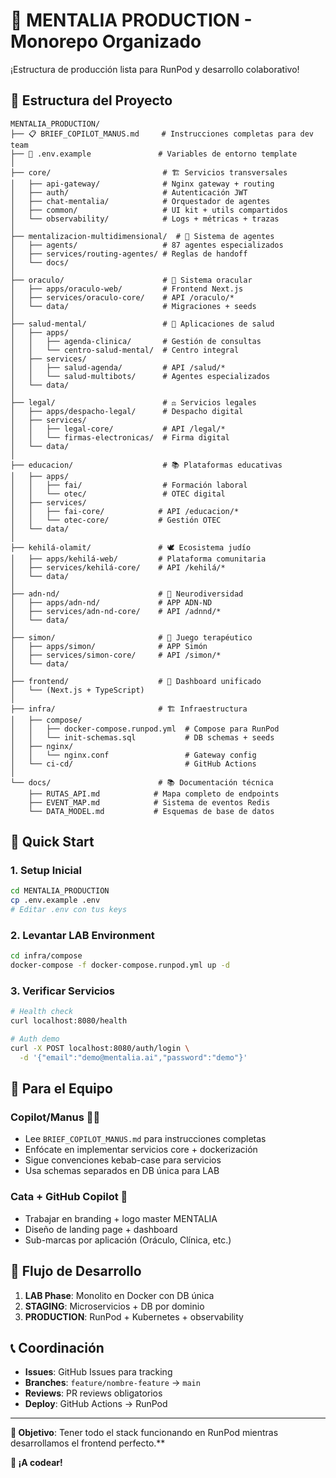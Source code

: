 # 🚀 MENTALIA PRODUCTION - Monorepo Organizado

¡Estructura de producción lista para RunPod y desarrollo colaborativo!

## 📁 Estructura del Proyecto

```
MENTALIA_PRODUCTION/
├── 📋 BRIEF_COPILOT_MANUS.md     # Instrucciones completas para dev team
├── 🔧 .env.example               # Variables de entorno template
│
├── core/                         # 🏗️ Servicios transversales
│   ├── api-gateway/              # Nginx gateway + routing
│   ├── auth/                     # Autenticación JWT
│   ├── chat-mentalia/            # Orquestador de agentes
│   ├── common/                   # UI kit + utils compartidos
│   └── observability/            # Logs + métricas + trazas
│
├── mentalizacion-multidimensional/  # 🧠 Sistema de agentes
│   ├── agents/                   # 87 agentes especializados
│   ├── services/routing-agentes/ # Reglas de handoff
│   └── docs/
│
├── oraculo/                      # 🔮 Sistema oracular
│   ├── apps/oraculo-web/         # Frontend Next.js
│   ├── services/oraculo-core/    # API /oraculo/*
│   └── data/                     # Migraciones + seeds
│
├── salud-mental/                 # 🏥 Aplicaciones de salud
│   ├── apps/
│   │   ├── agenda-clinica/       # Gestión de consultas
│   │   └── centro-salud-mental/  # Centro integral
│   ├── services/
│   │   ├── salud-agenda/         # API /salud/*
│   │   └── salud-multibots/      # Agentes especializados
│   └── data/
│
├── legal/                        # ⚖️ Servicios legales
│   ├── apps/despacho-legal/      # Despacho digital
│   ├── services/
│   │   ├── legal-core/           # API /legal/*
│   │   └── firmas-electronicas/  # Firma digital
│   └── data/
│
├── educacion/                    # 📚 Plataformas educativas
│   ├── apps/
│   │   ├── fai/                  # Formación laboral
│   │   └── otec/                 # OTEC digital
│   ├── services/
│   │   ├── fai-core/            # API /educacion/*
│   │   └── otec-core/           # Gestión OTEC
│   └── data/
│
├── kehilá-olamit/               # 🕊️ Ecosistema judío
│   ├── apps/kehilá-web/         # Plataforma comunitaria
│   ├── services/kehilá-core/    # API /kehilá/*
│   └── data/
│
├── adn-nd/                      # 🧬 Neurodiversidad
│   ├── apps/adn-nd/             # APP ADN-ND
│   ├── services/adn-nd-core/    # API /adnnd/*
│   └── data/
│
├── simon/                       # 👶 Juego terapéutico
│   ├── apps/simon/              # APP Simón
│   ├── services/simon-core/     # API /simon/*
│   └── data/
│
├── frontend/                    # 🎨 Dashboard unificado
│   └── (Next.js + TypeScript)
│
├── infra/                       # 🏗️ Infraestructura
│   ├── compose/
│   │   ├── docker-compose.runpod.yml  # Compose para RunPod
│   │   └── init-schemas.sql           # DB schemas + seeds
│   ├── nginx/
│   │   └── nginx.conf                 # Gateway config
│   └── ci-cd/                         # GitHub Actions
│
└── docs/                        # 📚 Documentación técnica
    ├── RUTAS_API.md            # Mapa completo de endpoints
    ├── EVENT_MAP.md            # Sistema de eventos Redis
    └── DATA_MODEL.md           # Esquemas de base de datos
```

## 🚀 Quick Start

### 1. **Setup Inicial**
```bash
cd MENTALIA_PRODUCTION
cp .env.example .env
# Editar .env con tus keys
```

### 2. **Levantar LAB Environment**
```bash
cd infra/compose
docker-compose -f docker-compose.runpod.yml up -d
```

### 3. **Verificar Servicios**
```bash
# Health check
curl localhost:8080/health

# Auth demo
curl -X POST localhost:8080/auth/login \
  -d '{"email":"demo@mentalia.ai","password":"demo"}'
```

## 🎯 Para el Equipo

### **Copilot/Manus** 👨‍💻
- Lee `BRIEF_COPILOT_MANUS.md` para instrucciones completas
- Enfócate en implementar servicios core + dockerización
- Sigue convenciones kebab-case para servicios
- Usa schemas separados en DB única para LAB

### **Cata + GitHub Copilot** 🎨
- Trabajar en branding + logo master MENTALIA
- Diseño de landing page + dashboard
- Sub-marcas por aplicación (Oráculo, Clínica, etc.)

## 🔄 Flujo de Desarrollo

1. **LAB Phase**: Monolito en Docker con DB única
2. **STAGING**: Microservicios + DB por dominio  
3. **PRODUCTION**: RunPod + Kubernetes + observability

## 📞 Coordinación

- **Issues**: GitHub Issues para tracking
- **Branches**: `feature/nombre-feature` → `main`
- **Reviews**: PR reviews obligatorios
- **Deploy**: GitHub Actions → RunPod

---

**🎯 Objetivo**: Tener todo el stack funcionando en RunPod mientras desarrollamos el frontend perfecto.**

**🚀 ¡A codear!**
